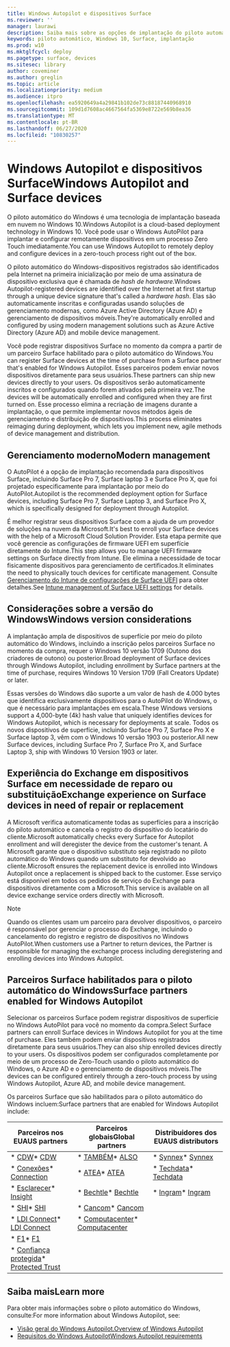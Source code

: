 ```yaml
---
title: Windows Autopilot e dispositivos Surface
ms.reviewer: ''
manager: laurawi
description: Saiba mais sobre as opções de implantação do piloto automático do Windows para dispositivos Surface.
keywords: piloto automático, Windows 10, Surface, implantação
ms.prod: w10
ms.mktglfcycl: deploy
ms.pagetype: surface, devices
ms.sitesec: library
author: coveminer
ms.author: greglin
ms.topic: article
ms.localizationpriority: medium
ms.audience: itpro
ms.openlocfilehash: ea5920649a4a29841b102de73c88187440968910
ms.sourcegitcommit: 109d1d7608ac4667564fa5369e8722e569b8ea36
ms.translationtype: MT
ms.contentlocale: pt-BR
ms.lasthandoff: 06/27/2020
ms.locfileid: "10830257"
---
```

# <span data-ttu-id="e06b5-104">Windows Autopilot e dispositivos Surface</span><span class="sxs-lookup"><span data-stu-id="e06b5-104">Windows Autopilot and Surface devices</span></span>

<span data-ttu-id="e06b5-105">O piloto automático do Windows é uma tecnologia de implantação baseada em nuvem no Windows 10.</span><span class="sxs-lookup"><span data-stu-id="e06b5-105">Windows Autopilot is a cloud-based deployment technology in Windows 10.</span></span> <span data-ttu-id="e06b5-106">Você pode usar o Windows AutoPilot para implantar e configurar remotamente dispositivos em um processo Zero Touch imediatamente.</span><span class="sxs-lookup"><span data-stu-id="e06b5-106">You can use Windows Autopilot to remotely deploy and configure devices in a zero-touch process right out of the box.</span></span>

<span data-ttu-id="e06b5-107">O piloto automático do Windows-dispositivos registrados são identificados pela Internet na primeira inicialização por meio de uma assinatura de dispositivo exclusiva que é chamada de *hash de hardware*.</span><span class="sxs-lookup"><span data-stu-id="e06b5-107">Windows Autopilot-registered devices are identified over the Internet at first startup through a unique device signature that's called a *hardware hash*.</span></span> <span data-ttu-id="e06b5-108">Elas são automaticamente inscritas e configuradas usando soluções de gerenciamento modernas, como Azure Active Directory (Azure AD) e gerenciamento de dispositivos móveis.</span><span class="sxs-lookup"><span data-stu-id="e06b5-108">They're automatically enrolled and configured by using modern management solutions such as Azure Active Directory (Azure AD) and mobile device management.</span></span>

<span data-ttu-id="e06b5-109">Você pode registrar dispositivos Surface no momento da compra a partir de um parceiro Surface habilitado para o piloto automático do Windows.</span><span class="sxs-lookup"><span data-stu-id="e06b5-109">You can register Surface devices at the time of purchase from a Surface partner that's enabled for Windows Autopilot.</span></span> <span data-ttu-id="e06b5-110">Esses parceiros podem enviar novos dispositivos diretamente para seus usuários.</span><span class="sxs-lookup"><span data-stu-id="e06b5-110">These partners can ship new devices directly to your users.</span></span> <span data-ttu-id="e06b5-111">Os dispositivos serão automaticamente inscritos e configurados quando forem ativados pela primeira vez.</span><span class="sxs-lookup"><span data-stu-id="e06b5-111">The devices will be automatically enrolled and configured when they are first turned on.</span></span> <span data-ttu-id="e06b5-112">Esse processo elimina a recriação de imagens durante a implantação, o que permite implementar novos métodos ágeis de gerenciamento e distribuição de dispositivos.</span><span class="sxs-lookup"><span data-stu-id="e06b5-112">This process eliminates reimaging during deployment, which lets you implement new, agile methods of device management and distribution.</span></span>

## <span data-ttu-id="e06b5-113">Gerenciamento moderno</span><span class="sxs-lookup"><span data-stu-id="e06b5-113">Modern management</span></span>

<span data-ttu-id="e06b5-114">O AutoPilot é a opção de implantação recomendada para dispositivos Surface, incluindo Surface Pro 7, Surface laptop 3 e Surface Pro X, que foi projetado especificamente para implantação por meio do AutoPilot.</span><span class="sxs-lookup"><span data-stu-id="e06b5-114">Autopilot is the recommended deployment option for Surface devices, including Surface Pro 7, Surface Laptop 3, and Surface Pro X, which is specifically designed for deployment through Autopilot.</span></span>

 <span data-ttu-id="e06b5-115">É melhor registrar seus dispositivos Surface com a ajuda de um provedor de soluções na nuvem da Microsoft.</span><span class="sxs-lookup"><span data-stu-id="e06b5-115">It's best to enroll your Surface devices with the help of a Microsoft Cloud Solution Provider.</span></span> <span data-ttu-id="e06b5-116">Esta etapa permite que você gerencie as configurações de firmware UEFI em superfície diretamente do Intune.</span><span class="sxs-lookup"><span data-stu-id="e06b5-116">This step allows you to manage UEFI firmware settings on Surface directly from Intune.</span></span> <span data-ttu-id="e06b5-117">Ele elimina a necessidade de tocar fisicamente dispositivos para gerenciamento de certificados.</span><span class="sxs-lookup"><span data-stu-id="e06b5-117">It eliminates the need to physically touch devices for certificate management.</span></span> <span data-ttu-id="e06b5-118">Consulte [Gerenciamento do Intune de configurações de Surface UEFI](surface-manage-dfci-guide.md) para obter detalhes.</span><span class="sxs-lookup"><span data-stu-id="e06b5-118">See [Intune management of Surface UEFI settings](surface-manage-dfci-guide.md) for details.</span></span>

## <span data-ttu-id="e06b5-119">Considerações sobre a versão do Windows</span><span class="sxs-lookup"><span data-stu-id="e06b5-119">Windows version considerations</span></span>

<span data-ttu-id="e06b5-120">A implantação ampla de dispositivos de superfície por meio do piloto automático do Windows, incluindo a inscrição pelos parceiros Surface no momento da compra, requer o Windows 10 versão 1709 (Outono dos criadores de outono) ou posterior.</span><span class="sxs-lookup"><span data-stu-id="e06b5-120">Broad deployment of Surface devices through Windows Autopilot, including enrollment by Surface partners at the time of purchase, requires Windows 10 Version 1709 (Fall Creators Update) or later.</span></span>

<span data-ttu-id="e06b5-121">Essas versões do Windows dão suporte a um valor de hash de 4.000 bytes que identifica exclusivamente dispositivos para o AutoPilot do Windows, o que é necessário para implantações em escala.</span><span class="sxs-lookup"><span data-stu-id="e06b5-121">These Windows versions support a 4,000-byte (4k) hash value that uniquely identifies devices for Windows Autopilot, which is necessary for deployments at scale.</span></span> <span data-ttu-id="e06b5-122">Todos os novos dispositivos de superfície, incluindo Surface Pro 7, Surface Pro X e Surface laptop 3, vêm com o Windows 10 versão 1903 ou posterior.</span><span class="sxs-lookup"><span data-stu-id="e06b5-122">All new Surface devices, including Surface Pro 7, Surface Pro X, and Surface Laptop 3, ship with Windows 10 Version 1903 or later.</span></span>

## <span data-ttu-id="e06b5-123">Experiência do Exchange em dispositivos Surface em necessidade de reparo ou substituição</span><span class="sxs-lookup"><span data-stu-id="e06b5-123">Exchange experience on Surface devices in need of repair or replacement</span></span>

<span data-ttu-id="e06b5-124">A Microsoft verifica automaticamente todas as superfícies para a inscrição do piloto automático e cancela o registro do dispositivo do locatário do cliente.</span><span class="sxs-lookup"><span data-stu-id="e06b5-124">Microsoft automatically checks every Surface for Autopilot enrollment and will deregister the device from the customer's tenant.</span></span>  <span data-ttu-id="e06b5-125">A Microsoft garante que o dispositivo substituto seja registrado no piloto automático do Windows quando um substituto for devolvido ao cliente.</span><span class="sxs-lookup"><span data-stu-id="e06b5-125">Microsoft ensures the replacement device is enrolled into Windows Autopilot once a replacement is shipped back to the customer.</span></span> <span data-ttu-id="e06b5-126">Esse serviço está disponível em todos os pedidos de serviço do Exchange para dispositivos diretamente com a Microsoft.</span><span class="sxs-lookup"><span data-stu-id="e06b5-126">This service is available on all device exchange service orders directly with Microsoft.</span></span>

> [!NOTE]
> <span data-ttu-id="e06b5-127">Quando os clientes usam um parceiro para devolver dispositivos, o parceiro é responsável por gerenciar o processo do Exchange, incluindo o cancelamento do registro e registro de dispositivos no Windows AutoPilot.</span><span class="sxs-lookup"><span data-stu-id="e06b5-127">When customers use a Partner to return devices, the Partner is responsible for managing the exchange process including deregistering and enrolling devices into Windows Autopilot.</span></span>

## <span data-ttu-id="e06b5-128">Parceiros Surface habilitados para o piloto automático do Windows</span><span class="sxs-lookup"><span data-stu-id="e06b5-128">Surface partners enabled for Windows Autopilot</span></span>

<span data-ttu-id="e06b5-129">Selecionar os parceiros Surface podem registrar dispositivos de superfície no Windows AutoPilot para você no momento da compra.</span><span class="sxs-lookup"><span data-stu-id="e06b5-129">Select Surface partners can enroll Surface devices in Windows Autopilot for you at the time of purchase.</span></span> <span data-ttu-id="e06b5-130">Eles também podem enviar dispositivos registrados diretamente para seus usuários.</span><span class="sxs-lookup"><span data-stu-id="e06b5-130">They can also ship enrolled devices directly to your users.</span></span> <span data-ttu-id="e06b5-131">Os dispositivos podem ser configurados completamente por meio de um processo de Zero-Touch usando o piloto automático do Windows, o Azure AD e o gerenciamento de dispositivos móveis.</span><span class="sxs-lookup"><span data-stu-id="e06b5-131">The devices can be configured entirely through a zero-touch process by using Windows Autopilot, Azure AD, and mobile device management.</span></span>

<span data-ttu-id="e06b5-132">Os parceiros Surface que são habilitados para o piloto automático do Windows incluem:</span><span class="sxs-lookup"><span data-stu-id="e06b5-132">Surface partners that are enabled for Windows Autopilot include:</span></span>

| <span data-ttu-id="e06b5-133">Parceiros nos EUA</span><span class="sxs-lookup"><span data-stu-id="e06b5-133">US partners</span></span> | <span data-ttu-id="e06b5-134">Parceiros globais</span><span class="sxs-lookup"><span data-stu-id="e06b5-134">Global partners</span></span> | <span data-ttu-id="e06b5-135">Distribuidores dos EUA</span><span class="sxs-lookup"><span data-stu-id="e06b5-135">US distributors</span></span> |
|--------------|---------------|-------------------|
| <span data-ttu-id="e06b5-136">\* [CDW](https://www.cdw.com/)</span><span class="sxs-lookup"><span data-stu-id="e06b5-136">\* [CDW](https://www.cdw.com/)</span></span> | <span data-ttu-id="e06b5-137">\* [TAMBÉM](https://www.also.com/ec/cms5/de_1010/1010_anbieter/microsoft/windows-autopilot/index.jsp)</span><span class="sxs-lookup"><span data-stu-id="e06b5-137">\* [ALSO](https://www.also.com/ec/cms5/de_1010/1010_anbieter/microsoft/windows-autopilot/index.jsp)</span></span> | <span data-ttu-id="e06b5-138">\* [Synnex](https://www.synnexcorp.com/us/microsoft/surface-autopilot/)</span><span class="sxs-lookup"><span data-stu-id="e06b5-138">\* [Synnex](https://www.synnexcorp.com/us/microsoft/surface-autopilot/)</span></span>  |
| <span data-ttu-id="e06b5-139">\* [Conexões](https://www.connection.com/brand/microsoft/microsoft-surface)</span><span class="sxs-lookup"><span data-stu-id="e06b5-139">\* [Connection](https://www.connection.com/brand/microsoft/microsoft-surface)</span></span>   | <span data-ttu-id="e06b5-140">\* [ATEA](https://www.atea.com/)</span><span class="sxs-lookup"><span data-stu-id="e06b5-140">\* [ATEA](https://www.atea.com/)</span></span> | <span data-ttu-id="e06b5-141">\* [Techdata](https://www.techdata.com/)</span><span class="sxs-lookup"><span data-stu-id="e06b5-141">\* [Techdata](https://www.techdata.com/)</span></span>  |
| <span data-ttu-id="e06b5-142">\* [Esclarecer](https://www.insight.com/en_US/buy/partner/microsoft/surface/windows-autopilot.html)</span><span class="sxs-lookup"><span data-stu-id="e06b5-142">\* [Insight](https://www.insight.com/en_US/buy/partner/microsoft/surface/windows-autopilot.html)</span></span>  | <span data-ttu-id="e06b5-143">\* [Bechtle](https://www.bechtle.com/marken/microsoft/microsoft-windows-autopilot)</span><span class="sxs-lookup"><span data-stu-id="e06b5-143">\* [Bechtle](https://www.bechtle.com/marken/microsoft/microsoft-windows-autopilot)</span></span> | <span data-ttu-id="e06b5-144">\* [Ingram](https://go.microsoft.com/fwlink/p/?LinkID=2128954)</span><span class="sxs-lookup"><span data-stu-id="e06b5-144">\* [Ingram](https://go.microsoft.com/fwlink/p/?LinkID=2128954)</span></span>   |
| <span data-ttu-id="e06b5-145">\* [SHI](https://www.shi.com/Surface)</span><span class="sxs-lookup"><span data-stu-id="e06b5-145">\* [SHI](https://www.shi.com/Surface)</span></span> | <span data-ttu-id="e06b5-146">\* [Cancom](https://www.cancom.de/)</span><span class="sxs-lookup"><span data-stu-id="e06b5-146">\* [Cancom](https://www.cancom.de/)</span></span> |    |
| <span data-ttu-id="e06b5-147">\* [LDI Connect](https://www.myldi.com/managed-it/)</span><span class="sxs-lookup"><span data-stu-id="e06b5-147">\* [LDI Connect](https://www.myldi.com/managed-it/)</span></span>  | <span data-ttu-id="e06b5-148">\* [Computacenter](https://www.computacenter.com/uk)</span><span class="sxs-lookup"><span data-stu-id="e06b5-148">\* [Computacenter](https://www.computacenter.com/uk)</span></span> |    |
| <span data-ttu-id="e06b5-149">\* [F1](https://www.functiononeit.com/#empower)</span><span class="sxs-lookup"><span data-stu-id="e06b5-149">\* [F1](https://www.functiononeit.com/#empower)</span></span>  |   |  |
| <span data-ttu-id="e06b5-150">\* [Confiança protegida](https://go.microsoft.com/fwlink/p/?LinkID=2129005)</span><span class="sxs-lookup"><span data-stu-id="e06b5-150">\* [Protected Trust](https://go.microsoft.com/fwlink/p/?LinkID=2129005)</span></span> | | | 

## <span data-ttu-id="e06b5-151">Saiba mais</span><span class="sxs-lookup"><span data-stu-id="e06b5-151">Learn more</span></span>

<span data-ttu-id="e06b5-152">Para obter mais informações sobre o piloto automático do Windows, consulte:</span><span class="sxs-lookup"><span data-stu-id="e06b5-152">For more information about Windows Autopilot, see:</span></span>
- [<span data-ttu-id="e06b5-153">Visão geral do Windows Autopilot.</span><span class="sxs-lookup"><span data-stu-id="e06b5-153">Overview of Windows Autopilot</span></span>](https://docs.microsoft.com/windows/deployment/windows-autopilot/windows-10-autopilot)
- [<span data-ttu-id="e06b5-154">Requisitos do Windows Autopilot</span><span class="sxs-lookup"><span data-stu-id="e06b5-154">Windows Autopilot requirements</span></span>](https://docs.microsoft.com/windows/deployment/windows-autopilot/windows-autopilot-requirements)